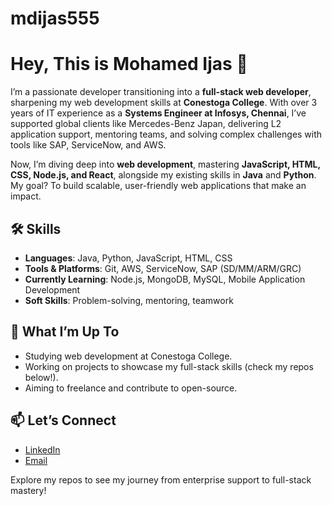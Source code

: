 # mdijas555
# Hey, This is Mohamed Ijas 👋

I’m a passionate developer transitioning into a **full-stack web developer**, sharpening my web development skills at **Conestoga College**. With over 3 years of IT experience as a **Systems Engineer at Infosys, Chennai**, I’ve supported global clients like Mercedes-Benz Japan, delivering L2 application support, mentoring teams, and solving complex challenges with tools like SAP, ServiceNow, and AWS.

Now, I’m diving deep into **web development**, mastering **JavaScript, HTML, CSS, Node.js, and React**, alongside my existing skills in **Java** and **Python**. My goal? To build scalable, user-friendly web applications that make an impact.

## 🛠 Skills
- **Languages**: Java, Python, JavaScript, HTML, CSS
- **Tools & Platforms**: Git, AWS, ServiceNow, SAP (SD/MM/ARM/GRC)
- **Currently Learning**: Node.js, MongoDB, MySQL, Mobile Application Development
- **Soft Skills**: Problem-solving, mentoring, teamwork

## 🌟 What I’m Up To
- Studying web development at Conestoga College.
- Working on projects to showcase my full-stack skills (check my repos below!).
- Aiming to freelance and contribute to open-source.

## 📫 Let’s Connect
- [LinkedIn](https://www.linkedin.com/in/mohamedijas03/)
- [Email](mailto:mdijas555@gmail.com)

Explore my repos to see my journey from enterprise support to full-stack mastery!
